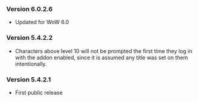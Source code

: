 ### Version 6.0.2.6

* Updated for WoW 6.0

### Version 5.4.2.2

* Characters above level 10 will not be prompted the first time they log in with the addon enabled, since it is assumed any title was set on them intentionally.

### Version 5.4.2.1

* First public release
